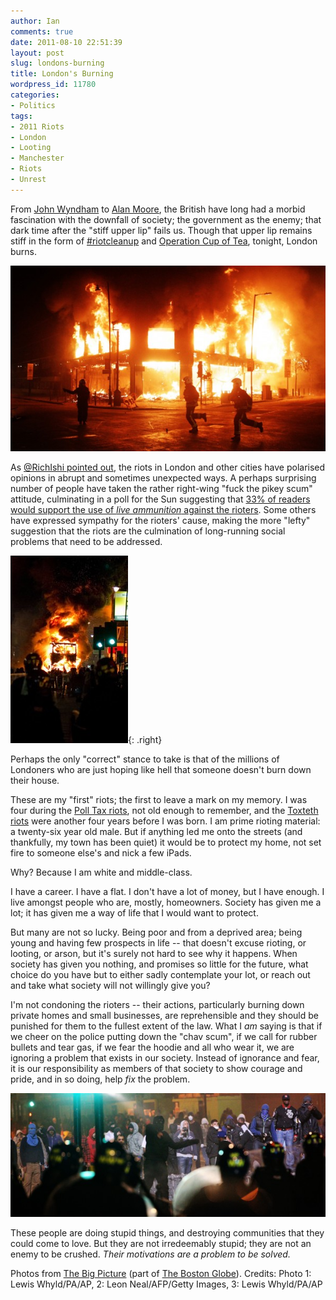 ```yaml
---
author: Ian
comments: true
date: 2011-08-10 22:51:39
layout: post
slug: londons-burning
title: London's Burning
wordpress_id: 11780
categories:
- Politics
tags:
- 2011 Riots
- London
- Looting
- Manchester
- Riots
- Unrest
---
```


From [John Wyndham](http://en.wikipedia.org/wiki/John_Wyndham) to [Alan Moore](http://en.wikipedia.org/wiki/Alan_Moore), the British have long had a morbid fascination with the downfall of society; the government as the enemy; that dark time after the "stiff upper lip" fails us.  Though that upper lip remains stiff in the form of [#riotcleanup](http://twitter.com/#!/search/%23riotcleanup) and [Operation Cup of Tea](http://www.operationcupoftea.com/), tonight, London burns.

[![A building in Tottenham burns](/blog/2011/08/london-fire1-600x354.jpg)](/blog/2011/08/london-fire1.jpg)

As [@RichIshi pointed out](https://twitter.com/#!/RichIshi/status/100880220382445569), the riots in London and other cities have polarised opinions in abrupt and sometimes unexpected ways.  A perhaps surprising number of people have taken the rather right-wing "fuck the pikey scum" attitude, culminating in a poll for the Sun suggesting that [33% of readers would support the use of _live ammunition_ against the rioters](http://www.thesun.co.uk/sol/homepage/news/3743390/Use-LIVE-bullets-say-33-in-Sun-poll.html?OTC-RSS&ATTR=News).  Some others have expressed sympathy for the rioters' cause, making the more "lefty" suggestion that the riots are the culmination of long-running social problems that need to be addressed.

![A bus burns in Tottenham](/blog/2011/08/bp7-188x300.jpg){: .right}

Perhaps the only "correct" stance to take is that of the millions of Londoners who are just hoping like hell that someone doesn't burn down their house.

These are my "first" riots; the first to leave a mark on my memory.  I was four during the [Poll Tax riots](http://en.wikipedia.org/wiki/Poll_Tax_Riots), not old enough to remember, and the [Toxteth riots](http://en.wikipedia.org/wiki/1981_Toxteth_riots) were another four years before I was born.  I am prime rioting material: a twenty-six year old male.  But if anything led me onto the streets (and thankfully, my town has been quiet) it would be to protect my home, not set fire to someone else's and nick a few iPads.

Why?  Because I am white and middle-class.

I have a career.  I have a flat.  I don't have a lot of money, but I have enough.  I live amongst people who are, mostly, homeowners.  Society has given me a lot; it has given me a way of life that I would want to protect.

But many are not so lucky.  Being poor and from a deprived area; being young and having few prospects in life -- that doesn't excuse rioting, or looting, or arson, but it's surely not hard to see why it happens.  When society has given you nothing, and promises so little for the future, what choice do you have but to either sadly contemplate your lot, or reach out and take what society will not willingly give you?

I'm not condoning the rioters -- their actions, particularly burning down private homes and small businesses, are reprehensible and they should be punished for them to the fullest extent of the law.  What I _am_ saying is that if we cheer on the police putting down the "chav scum", if we call for rubber bullets and tear gas, if we fear the hoodie and all who wear it, we are ignoring a problem that exists in our society.  Instead of ignorance and fear, it is our responsibility as members of that society to show courage and pride, and in so doing, help _fix_ the problem.

[![Rioters in Tottenham on Sunday](/blog/2011/08/bp4-600x235.jpg)](/blog/2011/08/bp4.jpg)

These people are doing stupid things, and destroying communities that they could come to love.  But they are not irredeemably stupid; they are not an enemy to be crushed.  _Their motivations are a problem to be solved._  
  

Photos from [The Big Picture](http://www.boston.com/bigpicture/2011/08/london_riots.html) (part of [The Boston Globe](http://www.boston.com/bostonglobe/)).  Credits: Photo 1: Lewis Whyld/PA/AP, 2: Leon Neal/AFP/Getty Images, 3: Lewis Whyld/PA/AP
